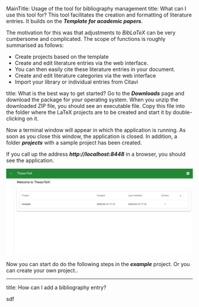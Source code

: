 MainTitle: Usage of the tool for bibliography management
title: What can I use this tool for?
This tool facilitates the creation and formatting of literature entries. It builds on the ***Template for academic papers***.

The motivation for this was that adjustments to *BibLaTeX* can be very cumbersome and complicated. The scope of functions is roughly summarised as follows:
- Create projects based on the template
- Create and edit literature entries via the web interface.
- You can then easily cite these literature entries in your document.
- Create and edit literature categories via the web interface
- Import your library or individual entries from Citavi

title: What is the best way to get started?
Go to the ***Downloads*** page and download the package for your operating system. When you unzip the downloaded ZIP file, you should see an executable file. Copy this file into the folder where the LaTeX projects are to be created and start it by double-clicking on it.

Now a terminal window will appear in which the application is running. As soon as you close this window, the application is closed. In addition, a folder ***projects*** with a sample project has been created.

If you call up the address ***http://localhost:8448*** in a browser, you should see the application.

![Projektübersicht](./app_images/startpage.png)

Now you can start do do the following steps in the ***example*** project. Or you can create your own project..

---

title: How can I add a bibliography entry?

sdf
